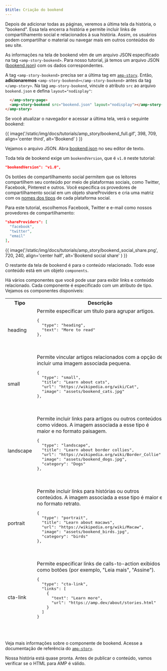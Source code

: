 ```yaml
---
$title: Criação do bookend
---
```


Depois de adicionar todas as páginas, veremos a última tela da história, o "bookend". Essa tela encerra a história e permite incluir links de compartilhamento social e relacionados à sua história. Assim, os usuários podem compartilhar o material ou navegar mais em outros conteúdos do seu site.

As informações na tela de bookend vêm de um arquivo JSON especificado na tag `<amp-story-bookend>`. Para nosso tutorial, já temos um arquivo JSON ([bookend.json](https://github.com/ampproject/docs/blob/master/tutorial_source/amp-pets-story/bookend.json)) com os dados correspondentes.

A tag `<amp-story-bookend>` precisa ser a última tag em [`amp-story`](../../../../documentation/components/reference/amp-story.md). Então, **adicionaremos** `<amp-story-bookend></amp-story-bookend>` antes da tag `</amp-story>`. Na tag `amp-story-bookend`, vincule o atributo `src` ao arquivo `bookend.json` e defina `layout="nodisplay"`:

```html hl_lines="2"
  </amp-story-page>
  <amp-story-bookend src="bookend.json" layout="nodisplay"></amp-story-bookend>
</amp-story>
```

Se você atualizar o navegador e acessar a última tela, verá o seguinte bookend:

{{ image('/static/img/docs/tutorials/amp_story/bookend_full.gif', 398, 709, align='center third', alt='Bookend' ) }}

Vejamos o arquivo JSON. Abra [bookend.json](https://github.com/ampproject/docs/blob/master/tutorial_source/amp-pets-story/bookend.json) no seu editor de texto.

Toda tela de bookend exige um `bookendVersion`, que é `v1.0` neste tutorial:

```json
"bookendVersion": "v1.0",
```

Os botões de compartilhamento social permitem que os leitores compartilhem seu conteúdo por meio de plataformas sociais, como Twitter, Facebook, Pinterest e outros. Você especifica os provedores de compartilhamento social em um objeto shareProviders e cria uma matriz com os [nomes dos tipos](../../../../documentation/components/reference/amp-social-share.md#pre-configured-providers) de cada plataforma social.

Para este tutorial, escolhemos Facebook, Twitter e e-mail como nossos provedores de compartilhamento:

```json
"shareProviders": [
  "facebook",
  "twitter",
  "email"
],
```

{{ image('/static/img/docs/tutorials/amp_story/bookend_social_share.png', 720, 240, align='center half', alt='Bookend social share' ) }}

O restante da tela de bookend é para o conteúdo relacionado. Todo esse conteúdo está em um objeto `components`.

Há vários componentes que você pode usar para exibir links e conteúdo relacionado. Cada componente é especificado com um atributo de tipo. Vejamos os componentes disponíveis:

<table>
<thead>
<tr>
  <th width="20%">Tipo</th>
  <th>Descrição</th>
</tr>
<tr>
  <td>heading</td>
  <td>Permite especificar um título para agrupar artigos.
<pre class="nopreline">
{
  "type": "heading",
  "text": "More to read"
},
</pre>
  <br>
  <figure class="alignment-wrapper half">
    <amp-img src="/static/img/docs/tutorials/amp_story/bookend_heading.png" width="720" height="140" layout="responsive" alt="bookend heading"></amp-img>
  </figure>
  </td>
</tr>
<tr>
  <td>small</td>
  <td>Permite vincular artigos relacionados com a opção de incluir uma imagem associada pequena.
<pre class="nopreline">
{
  "type": "small",
  "title": "Learn about cats",
  "url": "https://wikipedia.org/wiki/Cat",
  "image": "assets/bookend_cats.jpg"
},
</pre>
  <br>
  <figure class="alignment-wrapper half">
    <amp-img src="/static/img/docs/tutorials/amp_story/bookend_small.png" width="720" height="267" layout="responsive" alt="bookend small article"></amp-img>
  </figure>
</td>
</tr>
<tr>
  <td>landscape</td>
  <td>Permite incluir links para artigos ou outros conteúdos, como vídeos. A imagem associada a esse tipo é maior e no formato paisagem.
<pre class="nopreline">
{
  "type": "landscape",
  "title": "Learn about border collies",
  "url": "https://wikipedia.org/wiki/Border_Collie",
  "image": "assets/bookend_dogs.jpg",
  "category": "Dogs"
},
</pre>
  <br>
  <figure class="alignment-wrapper half">
    <amp-img src="/static/img/docs/tutorials/amp_story/bookend_landscape.png" width="720" height="647" layout="responsive" alt="bookend landscape article"></amp-img>
  </figure>
  </td>
</tr>
<tr>
  <td>portrait</td>
  <td>Permite incluir links para histórias ou outros conteúdos.  A imagem associada a esse tipo é maior e no formato retrato.
<pre class="nopreline">
{
  "type": "portrait",
  "title": "Learn about macaws",
  "url": "https://wikipedia.org/wiki/Macaw",
  "image": "assets/bookend_birds.jpg",
  "category": "birds"
},
</pre>
  <br>
  <figure class="alignment-wrapper half">
    <amp-img src="/static/img/docs/tutorials/amp_story/bookend_portrait.png" width="720" height="1018" layout="responsive" alt="bookend portrait article"></amp-img>
  </figure>
  </td>
</tr>
<tr>
  <td>cta-link</td>
  <td>Permite especificar links de calls-to-action exibidos como botões (por exemplo, "Leia mais", "Assine").
<pre class="nopreline">
{
  "type": "cta-link",
  "links": [
    {
      "text": "Learn more",
      "url": "https://amp.dev/about/stories.html"
    }
  ]
}
</pre>
  <br>
  <figure class="alignment-wrapper half">
    <amp-img src="/static/img/docs/tutorials/amp_story/bookend_cta.png" width="720" height="137" layout="responsive" alt="bookend cta"></amp-img>
  </figure>
  </td>
</tr>
</thead>
<tbody>
</tbody>
</table>

Veja mais informações sobre o componente de bookend. Acesse a documentação de referência do [`amp-story`](../../../../documentation/components/reference/amp-story.md).

Nossa história está quase pronta. Antes de publicar o conteúdo, vamos verificar se o HTML para AMP é válido.
